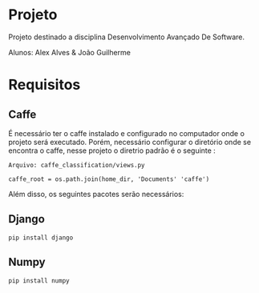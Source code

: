 # Projeto

Projeto destinado a disciplina Desenvolvimento Avançado De Software.

Alunos: Alex Alves & João Guilherme 

# Requisitos

## Caffe

É necessário ter o caffe instalado e configurado no computador onde o projeto será executado. Porém, necessário configurar o diretório onde se encontra o caffe, nesse projeto o diretrio padrão é o seguinte :

    Arquivo: caffe_classification/views.py
    
    caffe_root = os.path.join(home_dir, 'Documents' 'caffe')

Além disso, os seguintes pacotes serão necessários:
  
## Django
  
    pip install django
  
## Numpy
  
    pip install numpy
